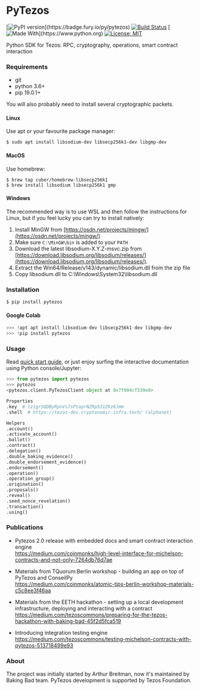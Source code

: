 # PyTezos

[![PyPI version](https://badge.fury.io/py/pytezos.svg?)](https://badge.fury.io/py/pytezos)
[![Build Status](https://travis-ci.org/baking-bad/pytezos.svg?branch=master)](https://travis-ci.org/baking-bad/pytezos)
[![Made With](https://img.shields.io/badge/made%20with-python-blue.svg?)](https://www.python.org)
[![License: MIT](https://img.shields.io/badge/License-MIT-yellow.svg)](https://opensource.org/licenses/MIT)

Python SDK for Tezos: RPC, cryptography, operations, smart contract interaction

### Requirements

* git
* python 3.6+
* pip 19.0.1+

You will also probably need to install several cryptographic packets.

#### Linux

Use apt or your favourite package manager:
```
$ sudo apt install libsodium-dev libsecp256k1-dev libgmp-dev
```

#### MacOS

Use homebrew:
```
$ brew tap cuber/homebrew-libsecp256k1
$ brew install libsodium libsecp256k1 gmp
```

#### Windows

The recommended way is to use WSL and then follow the instructions for Linux,
but if you feel lucky you can try to install natively:

1. Install MinGW from [https://osdn.net/projects/mingw/](https://osdn.net/projects/mingw/)
2. Make sure `C:\MinGW\bin` is added to your `PATH`
3. Download the latest libsodium-X.Y.Z-msvc.zip from [https://download.libsodium.org/libsodium/releases/](https://download.libsodium.org/libsodium/releases/).
4. Extract the Win64/Release/v143/dynamic/libsodium.dll from the zip file
5. Copy libsodium.dll to C:\Windows\System32\libsodium.dll

### Installation

```
$ pip install pytezos
```

#### Google Colab

`````python
>>> !apt apt install libsodium-dev libsecp256k1-dev libgmp-dev
>>> !pip install pytezos
`````

### Usage

Read [quick start guide](https://baking-bad.github.io/pytezos), or just enjoy surfing the interactive documentation using Python console/Jupyter:
```python
>>> from pytezos import pytezos
>>> pytezos
<pytezos.client.PyTezosClient object at 0x7f904cf339e8>

Properties
.key  # tz1grSQDByRpnVs7sPtaprNZRp531ZKz6Jmm
.shell  # https://tezos-dev.cryptonomic-infra.tech/ (alphanet)

Helpers
.account()
.activate_account()
.ballot()
.contract()
.delegation()
.double_baking_evidence()
.double_endorsement_evidence()
.endorsement()
.operation()
.operation_group()
.origination()
.proposals()
.reveal()
.seed_nonce_revelation()
.transaction()
.using()
```

### Publications

* Pytezos 2.0 release with embedded docs and smart contract interaction engine  
https://medium.com/coinmonks/high-level-interface-for-michelson-contracts-and-not-only-7264db76d7ae

* Materials from TQuorum:Berlin workshop - building an app on top of PyTezos and ConseilPy  
https://medium.com/coinmonks/atomic-tips-berlin-workshop-materials-c5c8ee3f46aa

* Materials from the EETH hackathon - setting up a local development infrastructure, deploying and interacting with a contract  
https://medium.com/tezoscommons/preparing-for-the-tezos-hackathon-with-baking-bad-45f2d5fca519

* Introducing integration testing engine  
https://medium.com/tezoscommons/testing-michelson-contracts-with-pytezos-513718499e93


### About
The project was initially started by Arthur Breitman, now it's maintained by Baking Bad team.
PyTezos development is supported by Tezos Foundation.
